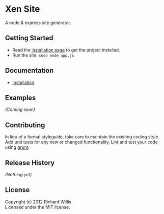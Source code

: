 # Xen Site

A node & express site generator.

## Getting Started
* Read the [installation page](https://github.com/badsyntax/xen/wiki/Installation) to get the project installed.
* Run the site: `sudo node app.js`

## Documentation
* [Installation](https://github.com/badsyntax/xen/wiki/Installation)

## Examples
_(Coming soon)_

## Contributing
In lieu of a formal styleguide, take care to maintain the existing coding style. Add unit tests for any new or changed functionality. Lint and test your code using [grunt](https://github.com/cowboy/grunt).

## Release History
_(Nothing yet)_

## License
Copyright (c) 2012 Richard Willis  
Licensed under the MIT license.
